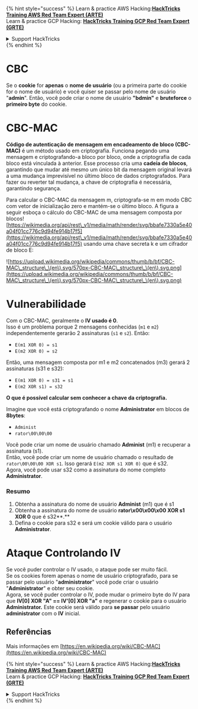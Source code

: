 {% hint style="success" %}
Learn & practice AWS Hacking:<img src="/.gitbook/assets/arte.png" alt="" data-size="line">[**HackTricks Training AWS Red Team Expert (ARTE)**](https://training.hacktricks.xyz/courses/arte)<img src="/.gitbook/assets/arte.png" alt="" data-size="line">\
Learn & practice GCP Hacking: <img src="/.gitbook/assets/grte.png" alt="" data-size="line">[**HackTricks Training GCP Red Team Expert (GRTE)**<img src="/.gitbook/assets/grte.png" alt="" data-size="line">](https://training.hacktricks.xyz/courses/grte)

<details>

<summary>Support HackTricks</summary>

* Check the [**subscription plans**](https://github.com/sponsors/carlospolop)!
* **Join the** 💬 [**Discord group**](https://discord.gg/hRep4RUj7f) or the [**telegram group**](https://t.me/peass) or **follow** us on **Twitter** 🐦 [**@hacktricks\_live**](https://twitter.com/hacktricks\_live)**.**
* **Share hacking tricks by submitting PRs to the** [**HackTricks**](https://github.com/carlospolop/hacktricks) and [**HackTricks Cloud**](https://github.com/carlospolop/hacktricks-cloud) github repos.

</details>
{% endhint %}


# CBC

Se o **cookie** for **apenas** o **nome de usuário** (ou a primeira parte do cookie for o nome de usuário) e você quiser se passar pelo nome de usuário "**admin**". Então, você pode criar o nome de usuário **"bdmin"** e **bruteforce** o **primeiro byte** do cookie.

# CBC-MAC

**Código de autenticação de mensagem em encadeamento de bloco (CBC-MAC)** é um método usado em criptografia. Funciona pegando uma mensagem e criptografando-a bloco por bloco, onde a criptografia de cada bloco está vinculada à anterior. Esse processo cria uma **cadeia de blocos**, garantindo que mudar até mesmo um único bit da mensagem original levará a uma mudança imprevisível no último bloco de dados criptografados. Para fazer ou reverter tal mudança, a chave de criptografia é necessária, garantindo segurança.

Para calcular o CBC-MAC da mensagem m, criptografa-se m em modo CBC com vetor de inicialização zero e mantém-se o último bloco. A figura a seguir esboça o cálculo do CBC-MAC de uma mensagem composta por blocos![https://wikimedia.org/api/rest\_v1/media/math/render/svg/bbafe7330a5e40a04f01cc776c9d94fe914b17f5](https://wikimedia.org/api/rest\_v1/media/math/render/svg/bbafe7330a5e40a04f01cc776c9d94fe914b17f5) usando uma chave secreta k e um cifrador de bloco E:

![https://upload.wikimedia.org/wikipedia/commons/thumb/b/bf/CBC-MAC\_structure\_\(en\).svg/570px-CBC-MAC\_structure\_\(en\).svg.png](https://upload.wikimedia.org/wikipedia/commons/thumb/b/bf/CBC-MAC\_structure\_\(en\).svg/570px-CBC-MAC\_structure\_\(en\).svg.png)

# Vulnerabilidade

Com o CBC-MAC, geralmente o **IV usado é 0**.\
Isso é um problema porque 2 mensagens conhecidas (`m1` e `m2`) independentemente gerarão 2 assinaturas (`s1` e `s2`). Então:

* `E(m1 XOR 0) = s1`
* `E(m2 XOR 0) = s2`

Então, uma mensagem composta por m1 e m2 concatenados (m3) gerará 2 assinaturas (s31 e s32):

* `E(m1 XOR 0) = s31 = s1`
* `E(m2 XOR s1) = s32`

**O que é possível calcular sem conhecer a chave da criptografia.**

Imagine que você está criptografando o nome **Administrator** em blocos de **8bytes**:

* `Administ`
* `rator\00\00\00`

Você pode criar um nome de usuário chamado **Administ** (m1) e recuperar a assinatura (s1).\
Então, você pode criar um nome de usuário chamado o resultado de `rator\00\00\00 XOR s1`. Isso gerará `E(m2 XOR s1 XOR 0)` que é s32.\
Agora, você pode usar s32 como a assinatura do nome completo **Administrator**.

### Resumo

1. Obtenha a assinatura do nome de usuário **Administ** (m1) que é s1
2. Obtenha a assinatura do nome de usuário **rator\x00\x00\x00 XOR s1 XOR 0** que é s32**.**
3. Defina o cookie para s32 e será um cookie válido para o usuário **Administrator**.

# Ataque Controlando IV

Se você puder controlar o IV usado, o ataque pode ser muito fácil.\
Se os cookies forem apenas o nome de usuário criptografado, para se passar pelo usuário "**administrator**" você pode criar o usuário "**Administrator**" e obter seu cookie.\
Agora, se você puder controlar o IV, pode mudar o primeiro byte do IV para que **IV\[0] XOR "A" == IV'\[0] XOR "a"** e regenerar o cookie para o usuário **Administrator.** Este cookie será válido para **se passar** pelo usuário **administrator** com o **IV** inicial.

## Referências

Mais informações em [https://en.wikipedia.org/wiki/CBC-MAC](https://en.wikipedia.org/wiki/CBC-MAC)


{% hint style="success" %}
Learn & practice AWS Hacking:<img src="/.gitbook/assets/arte.png" alt="" data-size="line">[**HackTricks Training AWS Red Team Expert (ARTE)**](https://training.hacktricks.xyz/courses/arte)<img src="/.gitbook/assets/arte.png" alt="" data-size="line">\
Learn & practice GCP Hacking: <img src="/.gitbook/assets/grte.png" alt="" data-size="line">[**HackTricks Training GCP Red Team Expert (GRTE)**<img src="/.gitbook/assets/grte.png" alt="" data-size="line">](https://training.hacktricks.xyz/courses/grte)

<details>

<summary>Support HackTricks</summary>

* Check the [**subscription plans**](https://github.com/sponsors/carlospolop)!
* **Join the** 💬 [**Discord group**](https://discord.gg/hRep4RUj7f) or the [**telegram group**](https://t.me/peass) or **follow** us on **Twitter** 🐦 [**@hacktricks\_live**](https://twitter.com/hacktricks\_live)**.**
* **Share hacking tricks by submitting PRs to the** [**HackTricks**](https://github.com/carlospolop/hacktricks) and [**HackTricks Cloud**](https://github.com/carlospolop/hacktricks-cloud) github repos.

</details>
{% endhint %}
